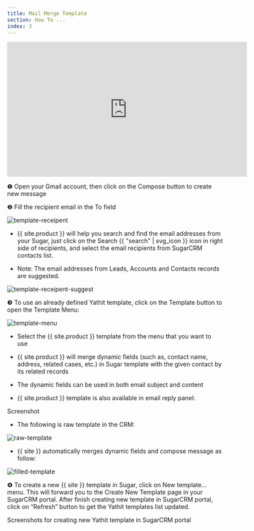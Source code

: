 ```yaml
---
title: Mail Merge Template 
section: How To ...
index: 3
---
```


<iframe width="560" height="315" src="https://www.youtube.com/embed/ByisDh97d1E?list=PL0ZVs2MTcLP82s0qTsQ3RTZXad_dZCSbU" frameborder="0" allowfullscreen></iframe>

❶ Open your Gmail account, then click on the Compose button to create new message

❷ Fill the recipient email in the To field

![template-receipent](https://yathit-assets.storage.googleapis.com/web/template-receipent.png)

* {{ site.product }} will help you search and find the email addresses from your Sugar, just click on the Search {{ "search" | svg_icon }} icon in right side of recipients, and select the email recipients from SugarCRM contacts list.

* Note: The email addresses from Leads, Accounts and Contacts records are suggested.

![template-receipent-suggest](https://yathit-assets.storage.googleapis.com/web/template-receipent-suggest.png)

❸ To use an already defined Yathit template, click on the Template button to open the Template Menu:

![template-menu](https://yathit-assets.storage.googleapis.com/web/template-menu.png)

* Select the {{ site.product }} template from the menu that you want to use

* {{ site.product }} will merge dynamic fields (such as, contact name, address, related cases, etc.) in Sugar template with the given contact by its related records

* The dynamic fields can be used in both email subject and content

* {{ site.product }} template is also available in email reply panel:

Screenshot

* The following is raw template in the CRM:

![raw-template](https://yathit-assets.storage.googleapis.com/web/raw-template.png)

* {{ site }} automatically merges dynamic fields and compose message as follow:

![filled-template](https://yathit-assets.storage.googleapis.com/web/filled-template.png)

❹ To create a new {{ site }}  template in Sugar, click on New template… menu. This will forward you to the Create New Template page in your SugarCRM portal. After finish creating new template in SugarCRM portal, click on “Refresh” button to get the Yathit templates list updated.

Screenshots for creating new Yathit template in SugarCRM portal


